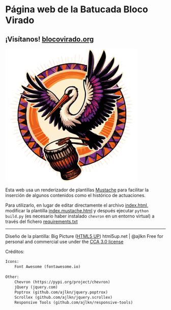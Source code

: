 # Página web de la Batucada Bloco Virado

## ¡Visítanos! [blocovirado.org](https://blocovirado.org)

![Logo Bloco Virado](RecursosLogos/LogoCiguena.png)

Esta web usa un renderizador de plantillas [Mustache](http://mustache.github.io/) 
para facilitar la inserción de algunos contenidos como el histórico de actuaciones.

Para utilizarlo, en lugar de editar directamente el archivo [index.html](public/index.html),
modificar la plantilla [index.mustache.html](index.mustache.html) 
y después ejecutar `python build.py` (es necesario haber instalado `chevron` en un entorno virtual)
a través del fichero [requirements.txt](requirements.txt)

---

Diseño de la plantilla: Big Picture  ([HTML5 UP](https://html5up.net/))
html5up.net | @ajlkn 
Free for personal and commercial use under the [CCA 3.0 license](https://html5up.net/license)


Créditos:

	Icons:
		Font Awesome (fontawesome.io)

	Other:
        Chevron (https://pypi.org/project/chevron)
		jQuery (jquery.com)
		Poptrox (github.com/ajlkn/jquery.poptrox)
		Scrollex (github.com/ajlkn/jquery.scrollex)
		Responsive Tools (github.com/ajlkn/responsive-tools)